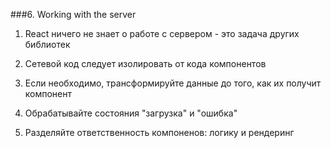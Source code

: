 ###6. Working with the server


1. React ничего не знает о работе с сервером - 
   это задача других библиотек

2. Сетевой код следует изолировать от кода 
   компонентов

3. Если необходимо, трансформируйте данные до
   того, как их получит компонент
   
4. Обрабатывайте состояния "загрузка" и "ошибка"

5. Разделяйте ответственность компоненов:
   логику и рендеринг
